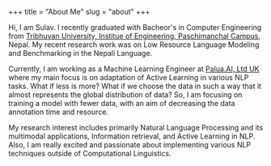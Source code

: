 +++ 
title = "About Me" 
slug = "about" 
+++

Hi, I am Sulav. I recently graduated with Bacheor's in Computer Engineering from [Tribhuvan University, ](https://tribhuvan-university.edu.np/) [Institue of Engineering, ](https://ioe.edu.np)[Paschimanchal Campus](https://www.ioepas.edu.np/), Nepal. My recent research work was on Low Resource Language Modeling and Benchmarking in the Nepali Language.

Currently, I am working as a Machine Learning Engineer at [Palua.AI, Ltd UK](https://palua.ai) where my main focus is on adaptation of Active Learning in various NLP tasks. What if less is more? What if we choose the data in such a way that it almost represents the global distribution of data? So, I am focusing on training a model with fewer data, with an aim of decreasing the data annotation time and resource.

My research interest includes primarily Natural Language Processing and its multimodal applications, Information retrieval, and Active Learning in NLP. Also, I am really excited and passionate about implementing various NLP techniques outside of Computational Linguistics.